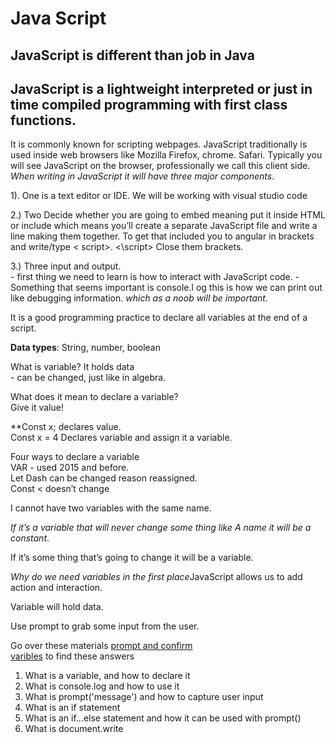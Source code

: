 # Java Script 

## JavaScript is different than job in Java  

## JavaScript is a lightweight interpreted or just in time compiled programming with first class functions.  

It is commonly known for scripting webpages.
JavaScript traditionally is used inside web browsers like Mozilla Firefox, chrome. Safari. Typically you will see JavaScript on the browser, professionally we call this client side.  
*When writing in JavaScript it will have three major components*.

1). One is a text editor or IDE. We will be working with visual studio code

2.) Two Decide whether you are going to embed meaning put it inside HTML or include which means you’ll create a separate JavaScript file and write a line making them together. To get that included you to angular in brackets and write/type  < script>.
<\script> Close them brackets.

3.) Three input and output.  
    - first thing we need to learn is how to interact with JavaScript code. 
    - Something that seems important is console.l og this is how we can print out like debugging information. *which as a noob will be important*.  

It is a good programming practice to declare all variables at the end of a script.

**Data types**:
String, number, boolean  

What is variable?
 It holds data  
    - can be changed, just like in algebra.  

What does it mean to declare a variable?  
Give it value!  

**Const x; declares value.  
Const x = 4 Declares variable and assign it a variable.  

Four ways to declare a variable  
VAR -  used 2015 and before.  
Let Dash can be changed reason reassigned.  
Const < doesn’t change  

I cannot have two variables with the same name.

*If it’s a variable that will never change some thing like A name it will be a constant*.

If it’s some thing that’s going to change it will be a variable.  

*Why do we need variables in the first place*JavaScript allows us to add action and interaction.  

Variable will hold data.  

Use prompt to grab some input from the user.

Go over these materials [prompt and confirm](https://code-maven.com/javascript-input-with-prompt-and-confirm)  
[varibles](https://www.w3schools.com/js/js_variables.asp)
to find these answers

1. What is a variable, and how to declare it
2. What is console.log and how to use it
3. What is prompt('message') and how to capture user input
4. What is an if statement
5. What is an if...else statement and how it can be used with prompt()
6. What is document.write